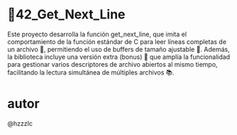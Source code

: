 # 📂42_Get_Next_Line

Este proyecto desarrolla la función get_next_line, que imita el comportamiento de la función estándar de C para leer líneas completas de un archivo 📄, permitiendo el uso de buffers de tamaño ajustable 🔧. Además, la biblioteca incluye una versión extra (bonus) 🚀 que amplía la funcionalidad para gestionar varios descriptores de archivo abiertos al mismo tiempo, facilitando la lectura simultánea de múltiples archivos 📚.

# autor

@hzzzlc
